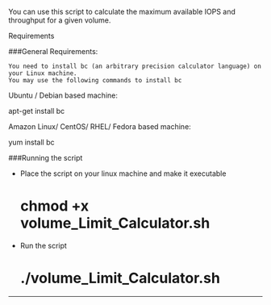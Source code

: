 You can use this script to calculate the maximum available IOPS and throughput for a given volume. 


Requirements

###General Requirements:

    You need to install bc (an arbitrary precision calculator language) on your Linux machine.
    You may use the following commands to install bc

Ubuntu / Debian based machine:

apt-get install bc

Amazon Linux/ CentOS/ RHEL/ Fedora based machine:

yum install bc


###Running the script

- Place the script on your linux machine and make it executable

    # chmod +x volume_Limit_Calculator.sh

- Run the script

    # ./volume_Limit_Calculator.sh

----------------------------------

